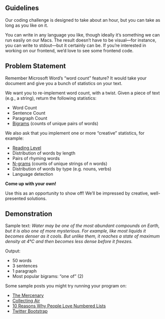 ## Guidelines

Our coding challenge is designed to take about an hour, but you can take as long as you like on it.

You can write in any language you like, though ideally it’s something we can run easily on our Macs. The result doesn’t have to be visual—for instance, you can write to stdout—but it certainly can be. If you’re interested in working on our frontend, we’d love to see some frontend code.

## Problem Statement

Remember Microsoft Word’s “word count” feature? It would take your document and give you a bunch of statistics on your text.

We want you to re-implement word count, with a twist. Given a piece of text (e.g., a string), return the following statistics:

* Word Count
* Sentence Count
* Paragraph Count
* [Bigrams](http://en.wikipedia.org/wiki/Bigram) (counts of unique pairs of words)

We also ask that you implement one or more “creative” statistics, for example:

* [Reading Level](http://en.wikipedia.org/wiki/Readability#The_popular_readability_formulas)
* Distribution of words by length
* Pairs of rhyming words
* [N-grams](http://en.wikipedia.org/wiki/N-gram) (counts of unique strings of n words)
* Distribution of words by type (e.g. nouns, verbs)
* Language detection

**Come up with your own!**

Use this as an opportunity to show off! We’ll be impressed by creative, well-presented solutions.

## Demonstration

Sample text: *Water may be one of the most abundant compounds on Earth, but it is also one of more mysterious. For example, like most liquids it becomes denser as it cools. But unlike them, it reaches a state of maximum density at 4°C and then becomes less dense before it freezes.*

Output:

* 50 words
* 3 sentences
* 1 paragraph
* Most popular bigrams: “one of” (2)

Some sample posts you might try running your program on:

* [The Mercenary](https://medium.com/@joshuadavisnow/the-mercenary-ac3bd0d025f5)
* [Collecting Air](https://medium.com/@nickbilton/collecting-air-5f803f1482e3)
* [10 Reasons Why People Love Numbered Lists](https://medium.com/the-year-of-the-looking-glass/10-reasons-why-people-love-numbered-lists-572a787daf92)
* [Twitter Bootstrap](https://medium.com/@fat/twitter-bootstrap-b95033c270af)
